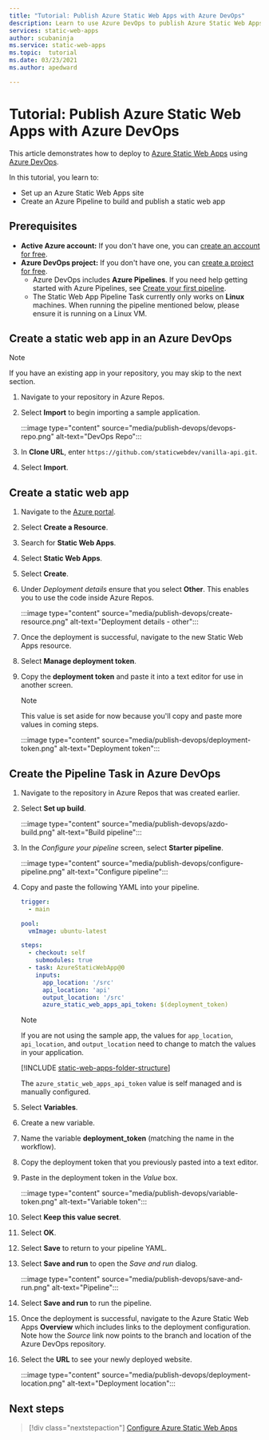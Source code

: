 ```yaml
---
title: "Tutorial: Publish Azure Static Web Apps with Azure DevOps"
description: Learn to use Azure DevOps to publish Azure Static Web Apps.
services: static-web-apps
author: scubaninja
ms.service: static-web-apps
ms.topic:  tutorial
ms.date: 03/23/2021
ms.author: apedward

---
```


# Tutorial: Publish Azure Static Web Apps with Azure DevOps

This article demonstrates how to deploy to [Azure Static Web Apps](./overview.md) using [Azure DevOps](https://dev.azure.com/).

In this tutorial, you learn to:

- Set up an Azure Static Web Apps site
- Create an Azure Pipeline to build and publish a static web app

## Prerequisites

- **Active Azure account:** If you don't have one, you can [create an account for free](https://azure.microsoft.com/free/).
- **Azure DevOps project:** If you don't have one, you can [create a project for free](https://azure.microsoft.com/pricing/details/devops/azure-devops-services/).
  - Azure DevOps includes **Azure Pipelines**. If you need help getting started with Azure Pipelines, see [Create your first pipeline](/azure/devops/pipelines/create-first-pipeline?preserve-view=true&view=azure-devops).
  - The Static Web App Pipeline Task currently only works on **Linux** machines. When running the pipeline mentioned below, please ensure it is running on a Linux VM.

## Create a static web app in an Azure DevOps

  > [!NOTE]
  > If you have an existing app in your repository, you may skip to the next section.

1. Navigate to your repository in Azure Repos.

1. Select **Import** to begin importing a sample application.
  
    :::image type="content" source="media/publish-devops/devops-repo.png" alt-text="DevOps Repo":::

1. In **Clone URL**, enter `https://github.com/staticwebdev/vanilla-api.git`.

1. Select **Import**.

## Create a static web app

1. Navigate to the [Azure portal](https://portal.azure.com).

1. Select **Create a Resource**.

1. Search for **Static Web Apps**.

1. Select **Static Web Apps**.

1. Select **Create**.

1. Under _Deployment details_ ensure that you select **Other**. This enables you to use the code inside Azure Repos.

    :::image type="content" source="media/publish-devops/create-resource.png" alt-text="Deployment details - other":::

1. Once the deployment is successful, navigate to the new Static Web Apps resource.

1. Select **Manage deployment token**.

1. Copy the **deployment token** and paste it into a text editor for use in another screen.

    > [!NOTE]
    > This value is set aside for now because you'll copy and paste more values in coming steps.

    :::image type="content" source="media/publish-devops/deployment-token.png" alt-text="Deployment token":::

## Create the Pipeline Task in Azure DevOps

1. Navigate to the repository in Azure Repos that was created earlier.

1. Select **Set up build**.

    :::image type="content" source="media/publish-devops/azdo-build.png" alt-text="Build pipeline":::

1. In the *Configure your pipeline* screen, select **Starter pipeline**.

    :::image type="content" source="media/publish-devops/configure-pipeline.png" alt-text="Configure pipeline":::

1. Copy and paste the following YAML into your pipeline.

    ```yaml
    trigger:
      - main

    pool:
      vmImage: ubuntu-latest

    steps:
      - checkout: self
        submodules: true
      - task: AzureStaticWebApp@0
        inputs:
          app_location: '/src'
          api_location: 'api'
          output_location: '/src'
          azure_static_web_apps_api_token: $(deployment_token)
    ```

    > [!NOTE]
    > If you are not using the sample app, the values for `app_location`, `api_location`, and `output_location` need  to change to match the values in your application.

    [!INCLUDE [static-web-apps-folder-structure](../../includes/static-web-apps-folder-structure.md)]

    The `azure_static_web_apps_api_token` value is self managed and is manually configured.

2. Select **Variables**.

3. Create a new variable.

4. Name the variable **deployment_token** (matching the name in the workflow).

5. Copy the deployment token that you previously pasted into a text editor.

6. Paste in the deployment token in the _Value_ box.

    :::image type="content" source="media/publish-devops/variable-token.png" alt-text="Variable token":::

7. Select **Keep this value secret**.

8. Select **OK**.

9. Select **Save** to return to your pipeline YAML.

10. Select **Save and run** to open the _Save and run_ dialog.

    :::image type="content" source="media/publish-devops/save-and-run.png" alt-text="Pipeline":::

11. Select **Save and run** to run the pipeline.

12. Once the deployment is successful, navigate to the Azure Static Web Apps **Overview** which includes links to the deployment configuration. Note how the _Source_ link now points to the branch and location of the Azure DevOps repository.

13. Select the **URL** to see your newly deployed website.

    :::image type="content" source="media/publish-devops/deployment-location.png" alt-text="Deployment location":::

## Next steps

> [!div class="nextstepaction"]
> [Configure Azure Static Web Apps](./configuration.md)
